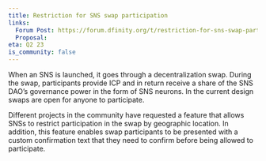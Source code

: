 ```yaml
---
title: Restriction for SNS swap participation
links:
  Forum Post: https://forum.dfinity.org/t/restriction-for-sns-swap-participation-design/19938
  Proposal:
eta: Q2 23
is_community: false
---
```

When an SNS is launched, it goes through a decentralization swap. During the swap, participants provide ICP and in return receive a share of the SNS DAO’s governance power in the form of SNS neurons. In the current design swaps are open for anyone to participate.

Different projects in the community have requested a feature that allows SNSs to restrict participation in the swap by geographic location. In addition, this feature enables swap participants to be presented with a custom confirmation text that they need to confirm before being allowed to participate.
